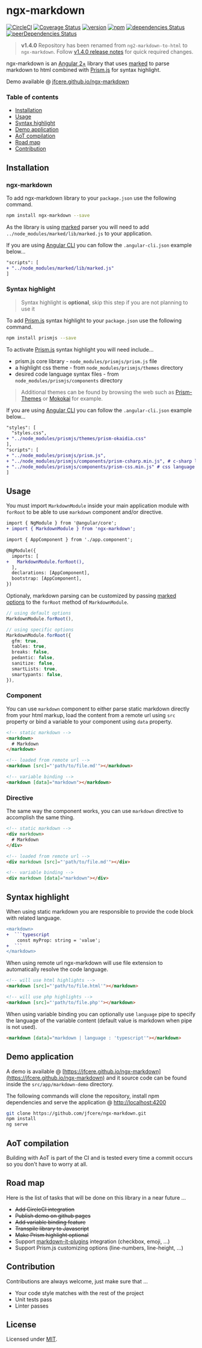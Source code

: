 # ngx-markdown
[![CircleCI](https://circleci.com/gh/jfcere/ngx-markdown/tree/master.svg?style=shield&)](https://circleci.com/gh/jfcere/ngx-markdown/tree/master) [![Coverage Status](https://coveralls.io/repos/github/jfcere/ngx-markdown/badge.svg?branch=master)](https://coveralls.io/github/jfcere/ngx-markdown?branch=master) [![version](https://img.shields.io/npm/v/ngx-markdown.svg?style=flat)](https://www.npmjs.com/package/ngx-markdown) [![npm](https://img.shields.io/npm/l/ngx-markdown.svg)](https://opensource.org/licenses/MIT) [![dependencies Status](https://david-dm.org/jfcere/ngx-markdown/status.svg)](https://david-dm.org/jfcere/ngx-markdown) [![peerDependencies Status](https://david-dm.org/jfcere/ngx-markdown/peer-status.svg)](https://david-dm.org/jfcere/ngx-markdown?type=peer)

> **v1.4.0** Repository has been renamed from `ng2-markdown-to-html` to `ngx-markdown`. Follow [v1.4.0 release notes](https://github.com/jfcere/ngx-markdown/releases/tag/v1.4.0) for quick required changes.

ngx-markdown is an [Angular 2+](https://angular.io/) library that uses [marked](https://github.com/chjj/marked) to parse markdown to html combined with [Prism.js](http://prismjs.com/) for syntax highlight.

Demo available @ [jfcere.github.io/ngx-markdown](https://jfcere.github.io/ngx-markdown)

### Table of contents

- [Installation](#installation)
- [Usage](#usage)
- [Syntax highlight](#syntax-highlight)
- [Demo application](#demo-application)
- [AoT compilation](#aot-compilation)
- [Road map](#road-map)
- [Contribution](#contribution)

## Installation

### ngx-markdown

To add ngx-markdown library to your `package.json` use the following command.

```bash
npm install ngx-markdown --save
```

As the library is using [marked](https://github.com/chjj/marked) parser you will need to add `../node_modules/marked/lib/marked.js` to your application.

If you are using [Angular CLI](https://cli.angular.io/) you can follow the `.angular-cli.json` example below...

```diff
"scripts": [
+ "../node_modules/marked/lib/marked.js"
]
```

### Syntax highlight

> Syntax highlight is **optional**, skip this step if you are not planning to use it

To add [Prism.js](http://prismjs.com/) syntax highlight to your `package.json` use the following command.

```bash
npm install prismjs --save
```

To activate [Prism.js](http://prismjs.com/) syntax highlight you will need include...
- prism.js core library - `node_modules/prismjs/prism.js` file
- a highlight css theme - from `node_modules/prismjs/themes` directory
- desired code language syntax files - from `node_modules/prismjs/components` directory

> Additional themes can be found by browsing the web such as [Prism-Themes](https://github.com/PrismJS/prism-themes) or [Mokokai](https://github.com/Ahrengot/Monokai-theme-for-Prism.js) for example.

If you are using [Angular CLI](https://cli.angular.io/) you can follow the `.angular-cli.json` example below...

```diff
"styles": [
  "styles.css",
+ "../node_modules/prismjs/themes/prism-okaidia.css"
],
"scripts": [
+ "../node_modules/prismjs/prism.js",
+ "../node_modules/prismjs/components/prism-csharp.min.js", # c-sharp language syntax
+ "../node_modules/prismjs/components/prism-css.min.js" # css language syntax
]
```

## Usage

You must import `MarkdownModule` inside your main application module with `forRoot` to be able to use `markdown` component and/or directive.

```diff
import { NgModule } from '@angular/core';
+ import { MarkdownModule } from 'ngx-markdown';

import { AppComponent } from './app.component';

@NgModule({
  imports: [
+   MarkdownModule.forRoot(),
  ],
  declarations: [AppComponent],
  bootstrap: [AppComponent],
})
```

Optionaly, markdown parsing can be customized by passing [marked options](https://github.com/chjj/marked#options-1) to the `forRoot` method of `MarkdownModule`.

```typescript
// using default options
MarkdownModule.forRoot(),

// using specific options
MarkdownModule.forRoot({
  gfm: true,
  tables: true,
  breaks: false,
  pedantic: false,
  sanitize: false,
  smartLists: true,
  smartypants: false,
}),
```

### Component

You can use `markdown` component to either parse static markdown directly from your html markup, load the content from a remote url using `src` property or bind a variable to your component using `data` property.

```html
<!-- static markdown -->
<markdown>
  # Markdown
</markdown>

<!-- loaded from remote url -->
<markdown [src]="'path/to/file.md'"></markdown>

<!-- variable binding -->
<markdown [data]="markdown"></markdown>
```

### Directive

The same way the component works, you can use `markdown` directive to accomplish the same thing.

```html
<!-- static markdown -->
<div markdown>
  # Markdown
</div>

<!-- loaded from remote url -->
<div markdown [src]="'path/to/file.md'"></div>

<!-- variable binding -->
<div markdown [data]="markdown"></div>
```

## Syntax highlight

When using static markdown you are responsible to provide the code block with related language.

```diff
<markdown>
+  ```typescript
    const myProp: string = 'value';
+  ```
</markdown>
```

When using remote url ngx-markdown will use file extension to automatically resolve the code language.

```html
<!-- will use html highlights -->
<markdown [src]="'path/to/file.html'"></markdown>

<!-- will use php highlights -->
<markdown [src]="'path/to/file.php'"></markdown>
```

When using variable binding you can optionally use `language` pipe to specify the language of the variable content (default value is markdown when pipe is not used).

```html
<markdown [data]="markdown | language : 'typescript'"></markdown>
```

## Demo application

A demo is available @ [https://jfcere.github.io/ngx-markdown](https://jfcere.github.io/ngx-markdown) and it source code can be found inside the `src/app/markdown-demo` directory.

The following commands will clone the repository, install npm dependencies and serve the application @ [http://localhost:4200](http://localhost:4200)

```bash
git clone https://github.com/jfcere/ngx-markdown.git
npm install
ng serve
```

## AoT compilation

Building with AoT is part of the CI and is tested every time a commit occurs so you don't have to worry at all.

## Road map

Here is the list of tasks that will be done on this library in a near future ...

- ~~Add CircleCI integration~~
- ~~Publish demo on github pages~~
- ~~Add variable binding feature~~
- ~~Transpile library to Javascript~~
- ~~Make Prism highlight optional~~
- Support [markdown-it-plugins](https://www.npmjs.com/browse/keyword/markdown-it-plugin) integration (checkbox, emoji, ...)
- Support Prism.js customizing options (line-numbers, line-height, ...)

## Contribution

Contributions are always welcome, just make sure that ...

- Your code style matches with the rest of the project
- Unit tests pass
- Linter passes

## License

Licensed under [MIT](https://opensource.org/licenses/MIT).